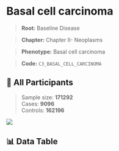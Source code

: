 # Basal cell carcinoma

> **Root:** Baseline Disease  

> **Chapter:** Chapter II- Neoplasms  

> **Phenotype:** Basal cell carcinoma  

> **Code:** `C3_BASAL_CELL_CARCINOMA`

## 🧪 All Participants  
> Sample size: **171292**  
> Cases: **9096**  
> Controls: **162196**
<img src="/Sensitive/Figures/ALL/Incidence/C3_BASAL_CELL_CARCINOMA.png"/>

## 📊 Data Table
<CsvTableMRF src="/Sensitive/Data/ALL/Incidence/COX_C3_BASAL_CELL_CARCINOMA.csv"/>

